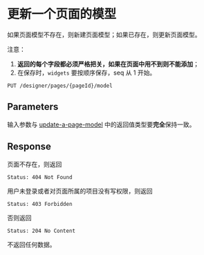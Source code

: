 # 更新一个页面的模型

如果页面模型不存在，则新建页面模型；如果已存在，则更新页面模型。

注意：

1. **返回的每个字段都必须严格把关，如果在页面中用不到则不能添加**；
2. 在保存时，`widgets` 要按顺序保存，seq 从 1 开始。

```text
PUT /designer/pages/{pageId}/model
```

## Parameters

输入参数与 [update-a-page-model](./update-a-page-model.md) 中的返回值类型要**完全**保持一致。

## Response

页面不存在，则返回

```text
Status: 404 Not Found
```

用户未登录或者对页面所属的项目没有写权限，则返回

```text
Status: 403 Forbidden
```

否则返回

```text
Status: 204 No Content
```

不返回任何数据。
